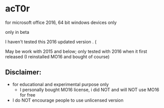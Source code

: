 # acT0r
for microsoft office 2016, 64 bit windows devices only

only in beta

I haven't tested this 2016 updated version . (

May be work with 2015 and below; only tested with 2016 when it first released (I reinstalled MO16 and bought of course)

## Disclaimer:
- for educational and experimental purpose only
  - I personally bought MO16 license, i did NOT and will NOT use MO16 for free
- I do NOT encourage people to use unlicensed version 
  
